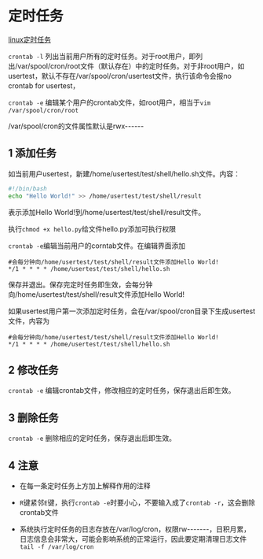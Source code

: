 # 定时任务

[linux定时任务](https://blog.csdn.net/antch620/article/details/88976473)

`crontab -l` 列出当前用户所有的定时任务。对于root用户，即列出/var/spool/cron/root文件（默认存在）中的定时任务。对于非root用户，如usertest，默认不存在/var/spool/cron/usertest文件，执行该命令会报no crontab for usertest，

`crontab -e` 编辑某个用户的crontab文件，如root用户，相当于`vim /var/spool/cron/root`

/var/spool/cron的文件属性默认是rwx------

## 1 添加任务

如当前用户usertest，新建/home/usertest/test/shell/hello.sh文件。内容：

```sh
#!/bin/bash
echo "Hello World!" >> /home/usertest/test/shell/result
```

表示添加Hello World!到/home/usertest/test/shell/result文件。

执行`chmod +x hello.py`给文件hello.py添加可执行权限

`crontab -e`编辑当前用户的corntab文件。在编辑界面添加

```
#会每分钟向/home/usertest/test/shell/result文件添加Hello World!
*/1 * * * * /home/usertest/test/shell/hello.sh
```

保存并退出。保存完定时任务即生效，会每分钟向/home/usertest/test/shell/result文件添加Hello World!

如果usertest用户第一次添加定时任务，会在/var/spool/cron目录下生成usertest文件，内容为

```
#会每分钟向/home/usertest/test/shell/result文件添加Hello World!
*/1 * * * * /home/usertest/test/shell/hello.sh
```

## 2 修改任务

`crontab -e` 编辑crontab文件，修改相应的定时任务，保存退出后即生效。

## 3 删除任务

`crontab -e` 删除相应的定时任务，保存退出后即生效。


## 4 注意

- 在每一条定时任务上方加上解释作用的注释

- `R`键紧邻`E`键，执行`crontab -e`时要小心，不要输入成了`crontab -r`，这会删除crontab文件

- 系统执行定时任务的日志存放在/var/log/cron，权限rw-------，日积月累，日志信息会非常大，可能会影响系统的正常运行，因此要定期清理日志文件`tail -f /var/log/cron `
